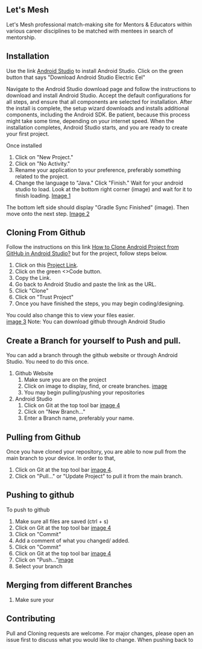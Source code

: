 ## Let's Mesh
Let's Mesh professional match-making site for Mentors & Educators within various career disciplines to be matched with mentees in search of mentorship.

## Installation

Use the link [Android Studio](https://developer.android.com/studio) to install Android Studio.
Click on the green button that says "Download Android Studio Electric Eel"

Navigate to the Android Studio download page and follow the instructions to download and install 
Android Studio. Accept the default configurations for all steps, and ensure that all components are 
selected for installation. After the install is complete, the setup wizard downloads and installs 
additional components, including the Android SDK. Be patient, because this process might take some 
time, depending on your internet speed. When the installation completes, Android Studio starts, and 
you are ready to create your first project.

Once installed
1. Click on "New Project."
2. Click on "No Activity." 
3. Rename your application to your preference, preferably something related to the project. 
4. Change the language to "Java." Click "Finish."
Wait for your android studio to load. Look at the bottom right corner (image) and wait for it to finish loading. [Image 1](load.png)

The bottom left side should display "Gradle Sync Finished" (image). Then move onto the next step. [Image 2](GradleSync.png)

## Cloning From Github
Follow the instructions on this link [How to Clone Android Project from GitHub in Android Studio?](https://www.geeksforgeeks.org/how-to-clone-android-project-from-github-in-android-studio/)
but for the project, follow steps below.
1. Click on this [Project Link](https://github.com/rllov/LetsMeshProject.git).
2. Click on the green <>Code button.
3. Copy the Link.
4. Go back to Android Studio and paste the link as the URL.
5. Click "Clone"
6. Click on "Trust Project"
7. Once you have finished the steps, you may begin coding/designing.

You could also change this to view your files easier.<br /> [image 3](androidToProject.png)
Note: You can download github through Android Studio

## Create a Branch for yourself to Push and pull.
You can add a branch through the github website or through Android Studio. You need to do this once.
1. Github Website
   1. Make sure you are on the project
   2. Click on image to display, find, or create branches. [image](gitBranches.png)
   3. You may begin pulling/pushing your repositories
2. Android Studio
   1. Click on Git at the top tool bar [image 4](gitToolBar.png)
   2. Click on "New Branch..."
   3. Enter a Branch name, preferably your name.
  
## Pulling from Github
Once you have cloned your repository, you are able to now pull from the main branch to your device. 
In order to that,
1. Click on Git at the top tool bar [image 4](gitToolBar.png).
2. Click on "Pull..." or "Update Project" to pull it from the main branch.

## Pushing to github
To push to github
1. Make sure all files are saved (ctrl + s)
2. Click on Git at the top tool bar [image 4](gitToolBar.png)
3. Click on "Commit"
4. Add a comment of what you changed/ added.
5. Click on "Commit"
6. Click on Git at the top tool bar [image 4](gitToolBar.png)
7. Click on "Push..."[image](selectingPushBranch.png)
8. Select your branch

## Merging from different Branches
1. Make sure your 

## Contributing

Pull and Cloning requests are welcome. For major changes, please open an issue first
to discuss what you would like to change. When pushing back to 


